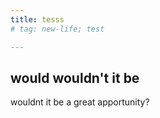 ```yaml
---
title: tesss
# tag: new-life; test

---
```

## would    wouldn't it be 

wouldnt it be a great apportunity?